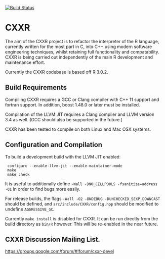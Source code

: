 [![Build Status](https://travis-ci.org/cxxr-devel/cxxr.svg?branch=master)](https://travis-ci.org/cxxr-devel/cxxr)

# CXXR

The aim of the CXXR project is to refactor the interpreter of the R language, currently written for the most part in C, into C++ using modern software engineering techniques, whilst retaining full functionality and compatability. CXXR is being carried out independently of the main R development and maintenance effort.

Currently the CXXR codebase is based off R 3.0.2.

## Build Requirements

Compiling CXXR requires a GCC or Clang compiler with C++ 11 support and fortran support.  In addition, boost 1.48.0 or later must be installed.

Compilation of the LLVM JIT requires a Clang compiler and LLVM version 3.4 as well.  (GCC should also be supported in the future.)

CXXR has been tested to compile on both Linux and Mac OSX systems.

## Configuration and Compilation

To build a development build with the LLVM JIT enabled:
  ```
   configure --enable-llvm-jit --enable-maintainer-mode 
   make
   make check
   ```
It is useful to additionally define `-Wall -DNO_CELLPOOLS -fsanitize=address -O1` in order to find bugs more easily. 

For release builds, the flags `-Wall -O2 -DNDEBUG -DUNCHECKED_SEXP_DOWNCAST` should be defined, and `src/include/CXXR/config.hpp` should be modified to undefine `AGGRESSIVE_GC`.

Currently `make install` is disabled for CXXR.  It can be run directly from the build directory as `bin/R` however.  This will be re-enabled in the near future.

## CXXR Discussion Mailing List.

https://groups.google.com/forum/#!forum/cxxr-devel
